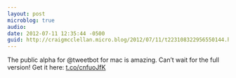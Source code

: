 ```yaml
---
layout: post
microblog: true
audio: 
date: 2012-07-11 12:35:44 -0500
guid: http://craigmcclellan.micro.blog/2012/07/11/t223108322956550144.html
---
```

The public alpha for @tweetbot for mac is amazing. Can’t wait for the full version! Get it here: [t.co/cnfuoJfK](http://t.co/cnfuoJfK)
